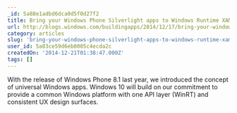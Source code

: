 ```yaml
---
_id: 5a88e1adbd6dca0d5f0d27f2
title: Bring your Windows Phone Silverlight apps to Windows Runtime XAML; prepare for universal app development in Windows 10
url: http://blogs.windows.com/buildingapps/2014/12/17/bring-your-windows-phone-silverlight-apps-to-windows-runtime-xaml-prepare-for-universal-app-development-in-windows-10/
category: articles
slug: 'bring-your-windows-phone-silverlight-apps-to-windows-runtime-xaml-prepare-for-universal-app-develop'
user_id: 5a83ce59d6eb0005c4ecda2c
createdOn: '2014-12-21T01:38:47.000Z'
tags: []
---
```


With the release of Windows Phone 8.1 last year, we introduced the concept of universal Windows apps. Windows 10 will build on our commitment to provide a common Windows platform with one API layer (WinRT) and consistent UX design surfaces.
